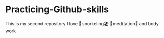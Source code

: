 # Practicing-Github-skills
This is my second repository
I love 🐠snorkeling🏖 🙏meditation🔮 and body work
